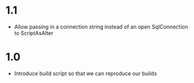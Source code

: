 # 1.1
- Allow passing in a connection string instead of an open SqlConnection to ScriptAsAlter

# 1.0
- Introduce build script so that we can reproduce our builds
